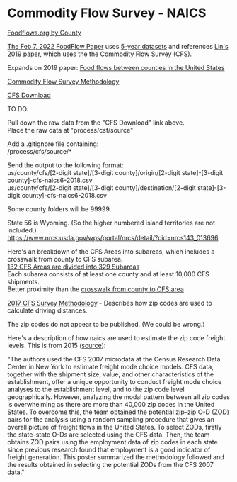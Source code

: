 # Commodity Flow Survey - NAICS

[Foodflows.org by County](https://foodflows.org/)  

[The Feb 7, 2022 FoodFlow Paper](https://iopscience.iop.org/article/10.1088/1748-9326/ac5270) uses [5-year datasets](https://databank.illinois.edu/datasets/IDB-9585947) and references [Lin's 2019 paper](http://mkonar.cee.illinois.edu/36_Lin_ERL_2019.pdf), which uses the the Commodity Flow Survey (CFS).

Expands on 2019 paper: [Food flows between counties in the United States](https://iopscience.iop.org/article/10.1088/1748-9326/ab29ae/data)

[Commodity Flow Survey
Methodology](https://www2.census.gov/programs-surveys/cfs/technical-documentation/methodology/2017cfsmethodology.pdf)

[CFS Download](https://www.census.gov/data/datasets/2017/econ/cfs/historical-datasets.html)


TO DO:

Pull down the raw data from the "CFS Download" link above.  
Place the raw data at "process/csf/source"

Add a .gitignore file containing:  
/process/cfs/source/*

Send the output to the following format:  
us/county/cfs/[2-digit state]/[3-digit county]/origin/[2-digit state]-[3-digit county]-cfs-naics6-2018.csv  
us/county/cfs/[2-digit state]/[3-digit county]/destination/[2-digit state]-[3-digit county]-cfs-naics6-2018.csv  

Some county folders will be 99999.  

State 56 is Wyoming. (So the higher numbered island territories are not included.)  
https://www.nrcs.usda.gov/wps/portal/nrcs/detail/?cid=nrcs143_013696  


Here's an breakdown of the CFS Areas into subareas, which includes a crosswalk from county to CFS subarea.  
[132 CFS Areas are divided into 329 Subareas](https://www.census.gov/data/experimental-data-products/commodity-flow-survey-subarea-estimates.html)  
Each subarea consists of at least one county and at least 10,000 CFS shipments.  
Better proximity than the [crosswalk from county to CFS area](https://www.census.gov/programs-surveys/cfs/technical-documentation/geographies.html)  

[2017 CFS Survey Methodology](https://www.bts.dot.gov/sites/bts.dot.gov/files/docs/browse-statistical-products-and-data/surveys/commodity-flow-survey/225026/2017cfsmethodologyfinal1_1.pdf) - Describes how zip codes are used to calculate driving distances.

The zip codes do not appear to be published. (We could be wrong.)

Here's a description of how naics are used to estimate the zip code freight levels. This is from 2015 ([source](https://onlinepubs.trb.org/onlinepubs/circulars/ec205.pdf)):

"The authors used the CFS 2007 microdata at the Census Research Data Center in New
York to estimate freight mode choice models. CFS data, together with the shipment size, value,
and other characteristics of the establishment, offer a unique opportunity to conduct freight
mode choice analyses to the establishment level, and to the zip code level geographically.
However, analyzing the modal pattern between all zip codes is overwhelming as there are more
than 40,000 zip codes in the United States. To overcome this, the team obtained the potential
zip–zip O-D (ZOD) pairs for the analysis using a random sampling procedure that gives an
overall picture of freight flows in the United States. To select ZODs, firstly the state–state O-Ds
are selected using the CFS data. Then, the team obtains ZOD pairs using the employment data of zip codes in each state since previous research found that employment is a good indicator of freight generation. This poster summarized the methodology followed and the results obtained in selecting the potential ZODs from the CFS 2007 data."



